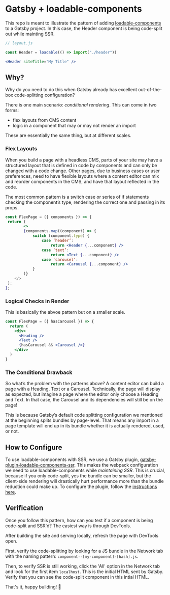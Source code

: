 # Gatsby + loadable-components

This repo is meant to illustrate the pattern of adding [loadable-components](https://loadable-components.com/docs/getting-started/) to a Gatsby project. In this case, the Header component is being code-split out while mainting SSR.

```jsx
// layout.js

const Header = loadable(() => import("./header"))

<Header siteTitle="My Title" />
```

## Why?

Why do you need to do this when Gatsby already has excellent out-of-the-box code-splitting configuration?

There is one main scenario: _conditional rendering_. This can come in two forms:

- flex layouts from CMS content
- logic in a component that may or may not render an import

These are essentially the same thing, but at different scales.

### Flex Layouts

When you build a page with a headless CMS, parts of your site may have a structured layout that is defined in code by components and can only be changed with a code change. Other pages, due to business cases or user preferences, need to have flexible layouts where a content editor can mix and reorder components in the CMS, and have that layout reflected in the code.

The most common pattern is a switch case or series of if statements checking the component’s type, rendering the correct one and passing in its props.

```jsx
const FlexPage = ({ components }) => {
 return (
		<>
		{components.map((component) => {
			switch (component.type) {
				case ‘header’:
					return <Header {...component} />
				case ‘text’:
					return <Text {...component} />
				case ‘carousel’:
					return <Carousel {...component} />
			}
		)}
	</>
 );
};
```

### Logical Checks in Render

This is basically the abvoe pattern but on a smaller scale.

```jsx
const FlexPage = ({ hasCarousel }) => {
  return (
    <div>
      <Heading />
      <Text />
      {hasCarousel && <Carousel />}
    </div>
  )
}
```

### The Conditional Drawback

So what’s the problem with the patterns above? A content editor can build a page with a Heading, Text or a Carousel. Technically, the page will display as expected, but imagine a page where the editor only choose a Heading and Text. In that case, the Carousel and its dependencies will still be on the page!

This is because Gatsby’s default code splitting configuration we mentioned at the beginning splits bundles by page-level. That means any import in a page template will end up in its bundle whether it is actually rendered, used, or not.

## How to Configure

To use loadable-components with SSR, we use a Gatsby plugin, [gatsby-plugin-loadable-components-ssr](https://github.com/graysonhicks/gatsby-plugin-loadable-components-ssr). This makes the webpack configuration we need to use loadable-components while _maintaining SSR_. This is crucial, because if you only code-split, yes the bundle can be smaller, but the client-side rendering will drastically hurt performance more than the bundle reduction could make up. To configure the plugin, follow the [instructions here](https://github.com/graysonhicks/gatsby-plugin-loadable-components-ssr).

## Verification

Once you follow this pattern, how can you test if a component is being code-split and SSR'd? The easiest way is through DevTools.

After building the site and serving locally, refresh the page with DevTools open.

First, verify the code-splitting by looking for a JS bundle in the Network tab with the naming pattern: `component--[my-component]-[hash].js`.

Then, to verify SSR is still working, click the 'All' option in the Network tab and look for the first item `localhost`. This is the initial HTML sent by Gatsby. Verify that you can see the code-split component in this intial HTML.

That's it, happy building! 🎉
